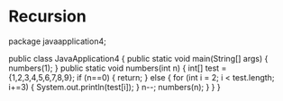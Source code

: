 # Recursion
package javaapplication4;

public class JavaApplication4 {
    public static void main(String[] args) {
        numbers(1);
    }
    public static void numbers(int n) { 
       int[] test = {1,2,3,4,5,6,7,8,9};
       if (n==0) 
       { 
           return;
       }
       else 
       { 
          for (int i = 2; i < test.length; i+=3) 
            { 
                System.out.println(test[i]); 
            }
          n--;
          numbers(n);
       }
    }
}
